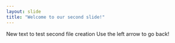 ```yaml
---
layout: slide
title: "Welcome to our second slide!"
---
```

New text to test second file creation
Use the left arrow to go back!
